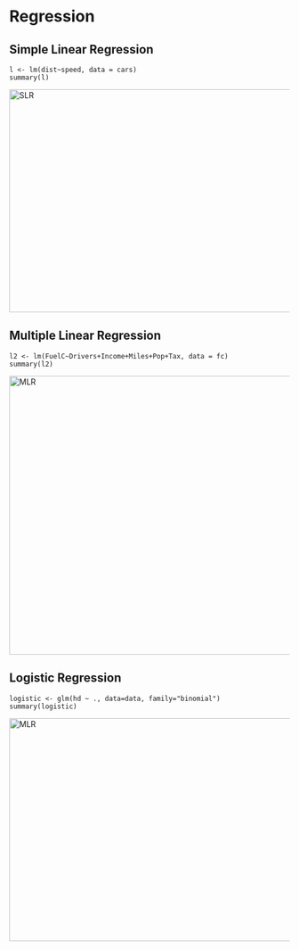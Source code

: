 # Regression
## Simple Linear Regression
```
l <- lm(dist~speed, data = cars)
summary(l) 
```
<img align="centre" alt="SLR" width="700" height ="400" src="https://user-images.githubusercontent.com/111043457/210221578-3281be81-1ff4-4b5a-9e85-9e72b3646949.png">

## Multiple Linear Regression
```
l2 <- lm(FuelC~Drivers+Income+Miles+Pop+Tax, data = fc)
summary(l2)

```
<img align="centre" alt="MLR" width="800" height ="500" src="https://user-images.githubusercontent.com/111043457/210221941-7d5c680a-ec56-4a16-b2d8-c7d201320c22.png">

## Logistic Regression
```
logistic <- glm(hd ~ ., data=data, family="binomial")
summary(logistic)

```
<img align="centre" alt="MLR" width="700" height ="400" src="https://user-images.githubusercontent.com/111043457/210966381-7e4212c2-519a-4f94-910f-14202fe7538d.png">

